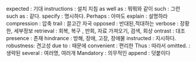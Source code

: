 
expected : 기대
instructions : 설치 지침
as well as : 뭐뭐와 같이
such : 그런
such as : 같다.
specify : 명시하다.
Perhaps  : 아마도
explain : 설명하라
compression : 압축
trail : 끌고간 자국
opposed  : 반대된,적대하는
verbose : 장황한, 세부정보
retrieval : 회복, 복구 , 만회, 자료 가져오기, 검색, 회상
ontrast : 대조
presence : 존재
hindrance : 방해, 장애, 고장, 장애물
instructed : 지시하다.
 robustness: 견고성
 due to : 때문에
convenient : 편리한
 Thus  : 따라서
 omitted.  : 생략된
 several : 여러명, 여러개
Mandatory : 의무적인
append : 덧붙이다


















